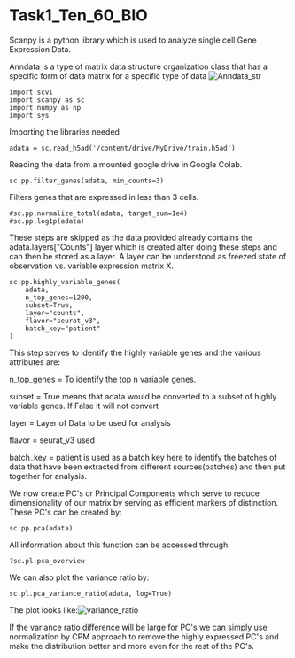 # Task1_Ten_60_BIO
Scanpy is a python library which is used to analyze single cell Gene Expression Data.

Anndata is a type of matrix data structure organization class that has a specific form of data matrix for a specific type of data ![Anndata_str](https://user-images.githubusercontent.com/99180702/193336621-2d53ca6c-e8bc-4682-a0a8-df23859d6621.png)

```
import scvi
import scanpy as sc
import numpy as np
import sys
```

Importing the libraries needed

```
adata = sc.read_h5ad('/content/drive/MyDrive/train.h5ad')
```

Reading the data from a mounted google drive in Google Colab.

```
sc.pp.filter_genes(adata, min_counts=3)
```
Filters genes that are expressed in less than 3 cells.

```
#sc.pp.normalize_total(adata, target_sum=1e4)
#sc.pp.log1p(adata)
```
These steps are skipped as the data provided already contains the adata.layers["Counts"] layer which is created after doing these steps and can then be stored as a layer. A layer can be understood as freezed state of observation vs. variable expression matrix X. 

```
sc.pp.highly_variable_genes(
    adata,
    n_top_genes=1200,
    subset=True,
    layer="counts",
    flavor="seurat_v3",
    batch_key="patient"
)
```
This step serves to identify the highly variable genes and the various attributes are:

n_top_genes = To identify the top n variable genes.

subset = True means that adata would be converted to a subset of highly variable genes. If False it will not convert

layer = Layer of Data to be used for analysis

flavor = seurat_v3 used

batch_key = patient is used as a batch key here to identify the batches of data that have been extracted from different sources(batches) and then put together for analysis.

We now create PC's or Principal Components which serve to reduce dimensionality of our matrix by serving as efficient markers of distinction. These PC's can be created by:

```
sc.pp.pca(adata)
```
All information about this function can be accessed through:
```
?sc.pl.pca_overview
```
We can also plot the variance ratio by:
```
sc.pl.pca_variance_ratio(adata, log=True)
```
The plot looks like:![variance_ratio](https://user-images.githubusercontent.com/99180702/193353671-e08bef1d-6acd-485d-8b2e-ecb48a1160ed.png)

If the variance ratio difference will be large for PC's we can simply use normalization by CPM approach to remove the highly expressed PC's and make the distribution better and more even for the rest of the PC's.
